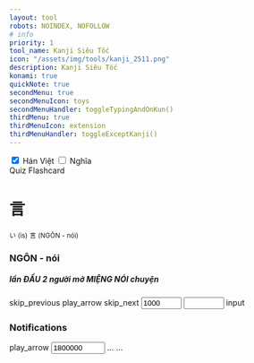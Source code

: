 ```yaml
---
layout: tool
robots: NOINDEX, NOFOLLOW
# info
priority: 1
tool_name: Kanji Siêu Tốc
icon: "/assets/img/tools/kanji_2511.png"
description: Kanji Siêu Tốc
konami: true
quickNote: true
secondMenu: true
secondMenuIcon: toys
secondMenuHandler: toggleTypingAndOnKun()
thirdMenu: true
thirdMenuIcon: extension
thirdMenuHandler: toggleExceptKanji()
---
```

<link rel="stylesheet" href="/tools/kanji_sieutoc/kanji.css" />

<div class="w3-card w3-leftbar w3-border-blue w3-pale-blue w3-panel w3-padding-16">
    <input class="w3-check" type="checkbox" checked="checked" id="optionCheckboxHanViet">
    <label>Hán Việt</label>
    <input class="w3-check" type="checkbox" id="optionCheckboxMeaning">
    <label>Nghĩa</label>
    <span class="w3-margin-left w3-wide w3-text-brown" id="currentGroupTitle"></span>
</div>
<div class="container">
    <div class="left-sidebar kj-scrollable" id="leftSidebar">
        <!-- Danh sách menu sẽ được tạo bằng JavaScript -->
    </div>
    <div class="main-content scrollable" id="mainContent">
        <!-- Bảng dữ liệu sẽ được tạo bằng JavaScript -->
    </div>
</div>

<!-- Quiz Flashcard -->
<div class="w3-card w3-leftbar w3-border-blue w3-pale-blue w3-panel w3-padding-16">Quiz Flashcard</div>
<div class="w3-container">
    <div class="w3-panel w3-pale-yellow w3-border">
        <h1 id="quizKanjiTxtId">言</h1>
        <small id="quizTypingHiraganaTxtId">い (is)</small>
        <small id="quizGroupIndicatorTxtId">言 (NGÔN - nói)</small>
        <h3 id="quizHanVietAndMeaningTxtId">NGÔN - nói</h3>
        <h5 id="quizHintRememberTxtId">lần ĐẦU 2 người mở MIỆNG NÓI chuyện</h5>
    </div>
    <span class="material-icons w3-button w3-border w3-border-blue" onclick="quizPreItem()" title="Previous">skip_previous</span>
    <span class="material-icons w3-button w3-border w3-border-blue" onclick="quizPlayOrPause()" title="Play or Pause" id="quizPlayOrPauseBtnIcon">play_arrow</span>
    <span class="material-icons w3-button w3-border w3-border-blue" onclick="quizNextItem()" title="Next">skip_next</span>
    <span><input class="w3-button w3-border w3-border-blue" type="number" step="500" min="500" max="3000" value="1000" id="quizIntervalDelay"></span>
    <span><input class="w3-button w3-border w3-border-blue" type="number" step="1" min="1" max="2511" id="quizCurrentNoIndicator"></span>
    <span class="material-icons w3-button w3-border w3-border-blue" onclick="goToNoClicked()" title="Next">input</span>
</div>

<!-- Push Notification (require 'quizDataSet') -->
<div class="w3-container">
    <h3>Notifications</h3>
    <div class="w3-panel w3-sand w3-border" style="display: none" id="notificationElms">
        <h1 id="notiKanjiTxtId">信</h1>
        <small id="notiTypingHiraganaTxtId">しん (shin)</small>
        <small id="notiGroupIndicatorTxtId">言 (NGÔN - nói)</small>
        <h3 id="notiHanVietAndMeaningTxtId">TÍN - tin tưởng</h3>
        <h5 id="notiHintRememberTxtId">NGƯỜI ĐỨNG NÓI sẽ được TIN TƯỞNG</h5>
    </div>
    <span class="material-icons w3-button w3-border w3-border-blue" onclick="notiPlayOrPause()" title="Play or Pause" id="notiPlayOrPauseBtnIcon">play_arrow</span>
    <span><input class="w3-button w3-border w3-border-blue" type="number" step="500" min="10000" max="7200000" value="1800000" id="notiIntervalDelay"></span>
    <span class="w3-button w3-border w3-border-blue" id="notiCountIndicator" onclick="pushNow()">...</span>
    <span class="w3-button w3-border w3-border-blue" id="notiKanjiIndicator" onclick="toggleNotificationElms()">...</span>
</div>

<script src="/tools/kanji_sieutoc/kanji.js" type="text/javascript"></script>